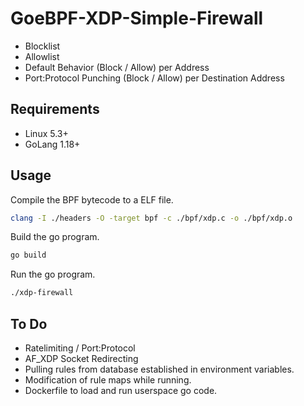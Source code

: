 # GoeBPF-XDP-Simple-Firewall
- Blocklist
- Allowlist
- Default Behavior (Block / Allow) per Address
- Port:Protocol Punching (Block / Allow) per Destination Address

## Requirements
- Linux 5.3+
- GoLang 1.18+

## Usage
Compile the BPF bytecode to a ELF file.
```bash
clang -I ./headers -O -target bpf -c ./bpf/xdp.c -o ./bpf/xdp.o
```
Build the go program.
```bash
go build
```
Run the go program.
```bash
./xdp-firewall
```

## To Do
- Ratelimiting / Port:Protocol
- AF_XDP Socket Redirecting
- Pulling rules from database established in environment variables.
- Modification of rule maps while running.
- Dockerfile to load and run userspace go code.
